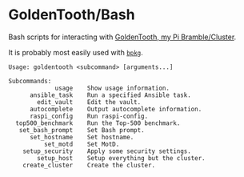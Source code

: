 # GoldenTooth/Bash

Bash scripts for interacting with [GoldenTooth, my Pi Bramble/Cluster](https://github.com/goldentooth/).

It is probably most easily used with [`bpkg`](https://github.com/bpkg/bpkg).

```
Usage: goldentooth <subcommand> [arguments...]

Subcommands: 
             usage    Show usage information.
      ansible_task    Run a specified Ansible task.
        edit_vault    Edit the vault.
      autocomplete    Output autocomplete information.
      raspi_config    Run raspi-config.
  top500_benchmark    Run the Top-500 benchmark.
   set_bash_prompt    Set Bash prompt.
      set_hostname    Set hostname.
          set_motd    Set MotD.
    setup_security    Apply some security settings.
        setup_host    Setup everything but the cluster.
    create_cluster    Create the cluster.
```